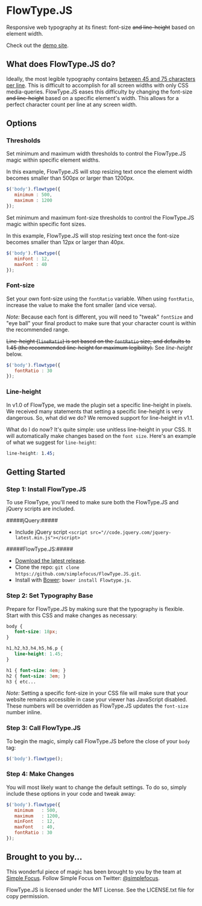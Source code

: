 # FlowType.JS #

Responsive web typography at its finest: font-size ~~and line-height~~ based on element width.

Check out the [demo site](http://simplefocus.com/flowtype).

## What does FlowType.JS do? ##

Ideally, the most legible typography contains [between 45 and 75 characters per line](http://webtypography.net/2.1.2). This is difficult to accomplish for all screen widths with only CSS media-queries. FlowType.JS eases this difficulty by changing the font-size ~~and line-height~~ based on a specific element's width. This allows for a perfect character count per line at any screen width.

## Options ##

### Thresholds ###

Set minimum and maximum width thresholds to control the FlowType.JS magic within specific element widths.

In this example, FlowType.JS will stop resizing text once the element width becomes smaller than 500px or larger than 1200px.

```javascript
$('body').flowtype({
   minimum : 500,
   maximum : 1200
});
```

Set minimum and maximum font-size thresholds to control the FlowType.JS magic within specific font sizes.

In this example, FlowType.JS will stop resizing text once the font-size becomes smaller than 12px or larger than 40px.

```javascript
$('body').flowtype({
   minFont : 12,
   maxFont : 40
});
```

### Font-size ###

Set your own font-size using the `fontRatio` variable. When using `fontRatio`, increase the value to make the font smaller (and vice versa).

_Note:_ Because each font is different, you will need to "tweak" `fontSize` and "eye ball" your final product to make sure that your character count is within the recommended range.

~~Line-height (`lineRatio`) is set based on the `fontRatio` size, and defaults to 1.45 (the recommended line-height for maximum legibility).~~ See *line-height* below.

```javascript
$('body').flowtype({
   fontRatio : 30
});
```


### Line-height ###

In v1.0 of FlowType, we made the plugin set a specific line-height in pixels. We received many statements that setting a specific line-height is very dangerous. So, what did we do? We removed support for line-height in v1.1.

What do I do now? It's quite simple: use unitless line-height in your CSS. It will automatically make changes based on the `font size`. Here's an example of what we suggest for `line-height`:

```css
line-height: 1.45;
```


## Getting Started ##

### Step 1: Install FlowType.JS ###

To use FlowType, you'll need to make sure both the FlowType.JS and jQuery scripts are included.

#####jQuery:#####
- Include jQuery script `<script src="//code.jquery.com/jquery-latest.min.js"></script>`

#####FlowType.JS:#####
- [Download the latest release](https://github.com/simplefocus/FlowType.JS/archive/v1.1.0.zip).
- Clone the repo: `git clone https://github.com/simplefocus/FlowType.JS.git`.
- Install with [Bower](http://bower.io): `bower install Flowtype.js`.

### Step 2: Set Typography Base ###

Prepare for FlowType.JS by making sure that the typography is flexible. Start with this CSS and make changes as necessary:

```css
body {
   font-size: 18px;
}

h1,h2,h3,h4,h5,h6,p {
   line-height: 1.45;
}

h1 { font-size: 4em; }
h2 { font-size: 3em; }
h3 { etc...
```

_Note:_ Setting a specific font-size in your CSS file will make sure that your website remains accessible in case your viewer has JavaScript disabled. These numbers will be overridden as FlowType.JS updates the `font-size` number inline.

### Step 3: Call FlowType.JS ###

To begin the magic, simply call FlowType.JS before the close of your `body` tag:

```javascript
$('body').flowtype();
```

### Step 4: Make Changes ###

You will most likely want to change the default settings. To do so, simply include these options in your code and tweak away:

```javascript
$('body').flowtype({
   minimum   : 500,
   maximum   : 1200,
   minFont   : 12,
   maxFont   : 40,
   fontRatio : 30
});
```

## Brought to you by... ##

This wonderful piece of magic has been brought to you by the team at [Simple Focus](http://simplefocus.com). Follow Simple Focus on Twitter: [@simplefocus](http://twitter.com/simplefocus).

FlowType.JS is licensed under the MIT License. See the LICENSE.txt file for copy permission.
